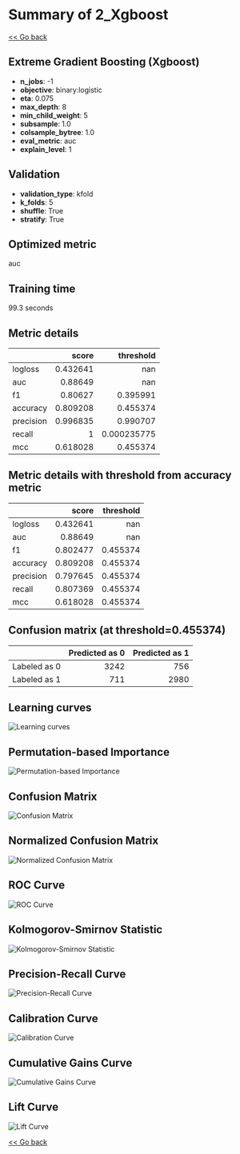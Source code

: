 # Summary of 2_Xgboost

[<< Go back](../README.md)


## Extreme Gradient Boosting (Xgboost)
- **n_jobs**: -1
- **objective**: binary:logistic
- **eta**: 0.075
- **max_depth**: 8
- **min_child_weight**: 5
- **subsample**: 1.0
- **colsample_bytree**: 1.0
- **eval_metric**: auc
- **explain_level**: 1

## Validation
 - **validation_type**: kfold
 - **k_folds**: 5
 - **shuffle**: True
 - **stratify**: True

## Optimized metric
auc

## Training time

99.3 seconds

## Metric details
|           |    score |     threshold |
|:----------|---------:|--------------:|
| logloss   | 0.432641 | nan           |
| auc       | 0.88649  | nan           |
| f1        | 0.80627  |   0.395991    |
| accuracy  | 0.809208 |   0.455374    |
| precision | 0.996835 |   0.990707    |
| recall    | 1        |   0.000235775 |
| mcc       | 0.618028 |   0.455374    |


## Metric details with threshold from accuracy metric
|           |    score |   threshold |
|:----------|---------:|------------:|
| logloss   | 0.432641 |  nan        |
| auc       | 0.88649  |  nan        |
| f1        | 0.802477 |    0.455374 |
| accuracy  | 0.809208 |    0.455374 |
| precision | 0.797645 |    0.455374 |
| recall    | 0.807369 |    0.455374 |
| mcc       | 0.618028 |    0.455374 |


## Confusion matrix (at threshold=0.455374)
|              |   Predicted as 0 |   Predicted as 1 |
|:-------------|-----------------:|-----------------:|
| Labeled as 0 |             3242 |              756 |
| Labeled as 1 |              711 |             2980 |

## Learning curves
![Learning curves](learning_curves.png)

## Permutation-based Importance
![Permutation-based Importance](permutation_importance.png)
## Confusion Matrix

![Confusion Matrix](confusion_matrix.png)


## Normalized Confusion Matrix

![Normalized Confusion Matrix](confusion_matrix_normalized.png)


## ROC Curve

![ROC Curve](roc_curve.png)


## Kolmogorov-Smirnov Statistic

![Kolmogorov-Smirnov Statistic](ks_statistic.png)


## Precision-Recall Curve

![Precision-Recall Curve](precision_recall_curve.png)


## Calibration Curve

![Calibration Curve](calibration_curve_curve.png)


## Cumulative Gains Curve

![Cumulative Gains Curve](cumulative_gains_curve.png)


## Lift Curve

![Lift Curve](lift_curve.png)



[<< Go back](../README.md)
